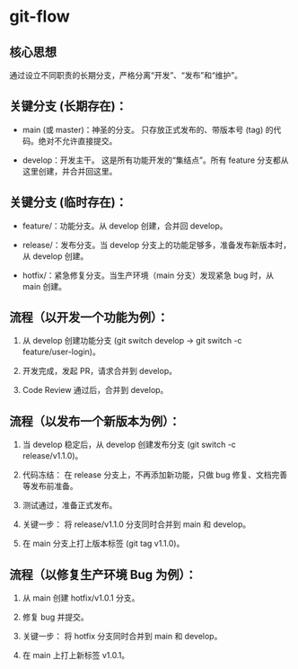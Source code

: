 # git-flow

## 核心思想

通过设立不同职责的长期分支，严格分离“开发”、“发布”和“维护”。

## 关键分支 (长期存在)：

* main (或 master)：神圣的分支。 只存放正式发布的、带版本号 (tag) 的代码。绝对不允许直接提交。

* develop：开发主干。 这是所有功能开发的“集结点”。所有 feature 分支都从这里创建，并合并回这里。

## 关键分支 (临时存在)：

* feature/：功能分支。从 develop 创建，合并回 develop。

* release/：发布分支。当 develop 分支上的功能足够多，准备发布新版本时，从 develop 创建。

* hotfix/：紧急修复分支。当生产环境（main 分支）发现紧急 bug 时，从 main 创建。

## 流程（以开发一个功能为例）：

1. 从 develop 创建功能分支 (git switch develop -> git switch -c feature/user-login)。

2. 开发完成，发起 PR，请求合并到 develop。

3. Code Review 通过后，合并到 develop。

## 流程（以发布一个新版本为例）：

1. 当 develop 稳定后，从 develop 创建发布分支 (git switch -c release/v1.1.0)。

2. 代码冻结： 在 release 分支上，不再添加新功能，只做 bug 修复、文档完善等发布前准备。

3. 测试通过，准备正式发布。

4. 关键一步： 将 release/v1.1.0 分支同时合并到 main 和 develop。

5. 在 main 分支上打上版本标签 (git tag v1.1.0)。

## 流程（以修复生产环境 Bug 为例）：

1. 从 main 创建 hotfix/v1.0.1 分支。

2. 修复 bug 并提交。

3. 关键一步： 将 hotfix 分支同时合并到 main 和 develop。

4. 在 main 上打上新标签 v1.0.1。